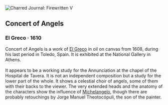 <div class="artwork-of-the-day">
  <div class="container">
    <div class="img-wrapper">
      <img
        src="https://uploads6.wikiart.org/images/el-greco/concert-of-angels.jpg!Large.jpg"
        alt="Charred Journal: Firewritten V" />
    </div>
    <div class="artwork-detail">
      <div class="artwork-origin"> 
        <h2 class="artwork-name">Concert of Angels</h2>
        <h3 class="artist">
          El Greco
                    ·  1610
        </h3>
      </div>
      <p class="description">
        <span class="artwork-description-text ng-binding" ng-bind-html="viewModel.ArtworkOfTheDay.Description | unsafe">Concert of Angels is a work of <a target="_blank" href="/en/el-greco">El Greco</a> in oil on canvas from 1608, during his last period in Toledo, Spain. It is exhibited at the National Gallery in Athens.
<br>
<br>It appears to be a working study for the Annunciation at the chapel of the Hospital de Tavera. It is not an independent composition but a study for the lower part of the whole. It shows a celestial choir of angels, some of them with their backs to the viewer. The very extended heads and the anatomy of the characters show the influence of <a target="_blank" href="/en/michelangelo">Michelangelo</a>, though there are probably retouchings by Jorge Manuel Theotocópuli, the son of the painter.</span>
                        <div class="text-shadow-container" ng-show="showShadow" style=""></div>
      </p>
    </div>
  </div>

</div>
